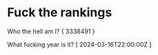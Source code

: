# Fuck the rankings

Who the hell am I?
{ 3338491 }

What fucking year is it?
[ 2024-03-16T22:00:00Z ]
